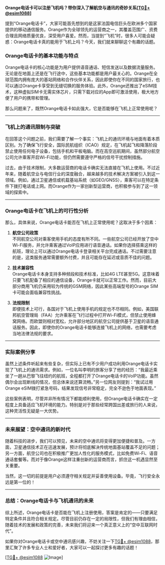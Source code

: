 **Orange电话卡可以注册飞机吗？带你深入了解航空与通讯的奇妙关系[[TG💪+ @esim1088](https://t.me/s/esim1088)]**

提到“Orange电话卡”，大家可能首先想到的是这家法国电信巨头在欧洲多个国家提供的移动通信服务。Orange作为全球领先的运营商之一，其覆盖范围广、资费合理且网络质量优良，深受用户喜爱。然而，当提到“飞机”时，很多人可能会疑惑：Orange电话卡真的能用于飞机上吗？今天，我们就来聊聊这个有趣的话题。

### **Orange电话卡的基本功能与特点**

Orange电话卡的核心功能是为用户提供语音通话、短信发送以及数据流量服务。无论是在地面上还是在飞行途中，这些基本功能都是用户最关心的。Orange在全球范围内拥有庞大的基站网络和合作伙伴关系，因此即使你在不同的国家旅行，也可以通过Orange卡享受到无缝切换的服务体验。此外，Orange还推出了eSIM技术，这种虚拟SIM卡无需实体芯片，只需下载对应的App即可激活使用，极大地方便了用户的携带和管理。

那么问题来了，既然Orange电话卡如此强大，它是否能够在飞机上正常使用呢？

---

### **飞机上的通讯限制与突破**

在回答这个问题之前，我们需要了解一个事实：飞机上的通讯环境与地面有着本质区别。为了确保飞行安全，国际民航组织（ICAO）规定，在飞机起飞和降落阶段禁止使用任何电子设备，包括手机和平板电脑。而在高空巡航期间，虽然部分航空公司允许乘客开启Wi-Fi功能，但仍然需要遵守严格的信号干扰控制措施。

过去，由于技术限制，大多数运营商的电话卡确实无法直接在飞机上使用。不过近年来，随着航空业与电信行业的深度融合，越来越多的技术解决方案被引入到这一领域。例如，通过卫星通信或机载基站系统（如GEO/GNSS），乘客可以在特定条件下拨打电话或上网。而Orange作为一家创新型运营商，也积极参与到了这一领域的探索中。

---

### **Orange电话卡在飞机上的可行性分析**

那么，具体来说，Orange电话卡能否在飞机上正常使用呢？这取决于多个因素：

1. **航空公司政策**  
   不同航空公司对乘客使用手机的态度有所不同。一些航空公司已经开放了空中Wi-Fi服务，并允许乘客通过VoIP应用进行语音通话。如果你选择搭乘这样的航班，理论上可以通过Orange电话卡登录相关平台完成通话。不过需要注意的是，这类服务通常需要额外付费，并且可能存在延迟或音质不佳的问题。

2. **技术兼容性**  
 Orange电话卡本身支持多种频段和技术标准，比如4G LTE甚至5G。这意味着只要飞机配备了相应的通信设备，Orange卡就可以正常工作。然而，目前大部分商用飞机仍采用较为传统的GSM网络，因此某些高端型号的Orange SIM卡可能会面临兼容性挑战。

3. **法规限制**  
 即便技术上可行，各国对于飞机上使用手机的规定也不尽相同。例如，美国联邦航空管理局（FAA）允许乘客在飞行过程中打开Wi-Fi模式，但禁止使用蜂窝网络。而欧盟则相对宽松，允许部分地区的航空公司提供基于卫星的语音通话服务。因此，即使你的Orange电话卡能够连接飞机上的网络，也需要考虑当地法律法规的要求。

---

### **实际案例分享**

虽然上述条件听起来有些复杂，但实际上已有不少用户成功利用Orange电话卡实现了飞机上的通讯需求。例如，一位名叫李明的旅客分享了他的经历：“我最近乘坐了一趟从巴黎飞往纽约的航班，全程都打开了Orange电话卡的VoIP功能。虽然偶尔会出现断线的情况，但总体来说还算流畅。”另一位网友则提到：“我试过用Orange eSIM拨打紧急号码，结果发现信号非常稳定，完全不逊色于地面表现。”

这些案例表明，尽管并非所有情况下都能顺利使用，但Orange电话卡确实在一定程度上具备适应飞机环境的能力。特别是对于那些经常跨国出差或旅行的人来说，这种灵活性无疑是一大优势。

---

### **未来展望：空中通讯的新时代**

随着科技的进步，我们可以预见，未来的空中通讯将变得更加便捷和普及。一方面，卫星通信技术正在迅速发展，预计将彻底解决传统地面基站覆盖不足的问题；另一方面，航空公司也在积极推广更加人性化的服务模式，比如免费Wi-Fi、语音通话套餐等。而对于像Orange这样注重创新的运营商而言，抓住这一机遇显然至关重要。

当然，这一切的前提是用户必须遵守相关规定并妥善使用设备。毕竟，飞行安全永远是第一位的！

---

### **总结：Orange电话卡与飞机通讯的未来**

综上所述，Orange电话卡是否能在飞机上注册使用，答案是肯定的——只要满足特定条件并且符合相关规定。尽管目前仍存在一定的局限性，但我们有理由相信，随着技术的发展和政策的完善，未来我们将迎来一个真正意义上的“空中互联网时代”。

如果你对Orange电话卡或空中通讯感兴趣，不妨关注一下[TG💪+ @esim1088](https://t.me/s/esim1088)，那里汇聚了许多专业人士和爱好者，大家可以一起探讨更多有趣的话题！

[[TG💪+ @esim1088](https://t.me/s/esim1088) ![Image](https://i.postimg.cc/4NQfJmqS/Snipaste-2025-05-13-00-14-12.png)]